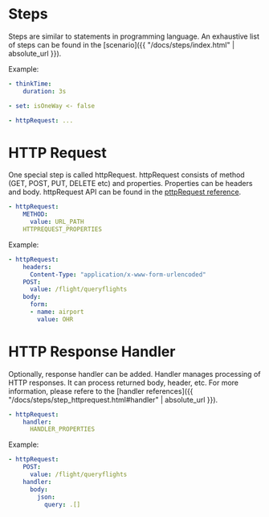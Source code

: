 # Steps

Steps are similar to statements in programming language.  An exhaustive list of steps can be found in the [scenario]({{ "/docs/steps/index.html" | absolute_url }}).

Example: 

```yaml
- thinkTime:
    duration: 3s
```

```yaml
- set: isOneWay <- false
```

```yaml
- httpRequest: ...
```


# HTTP Request

One special step is called httpRequest.  httpRequest consists of method (GET, POST, PUT, DELETE etc) and properties.  Properties can be headers and body.  httpRequest API can be found in the [pttpRequest reference](0.6_steps_httpRequest.html).


```yaml
- httpRequest:
    METHOD:
      value: URL_PATH
    HTTPREQUEST_PROPERTIES
```

Example:

```yaml
- httpRequest:
    headers:
      Content-Type: "application/x-www-form-urlencoded"
    POST:
      value: /flight/queryflights
    body:
      form:
      - name: airport
        value: OHR
```

# HTTP Response Handler

Optionally, response handler can be added.  Handler manages processing of HTTP responses.  It can process returned body, header, etc.  For more information, please refere to the [handler references]({{ "/docs/steps/step_httprequest.html#handler" | absolute_url }}).

```yaml
- httpRequest:
    handler:
      HANDLER_PROPERTIES
```

Example:

```yaml
- httpRequest:
    POST:
      value: /flight/queryflights
    handler:
      body:
        json:
          query: .[] 
```